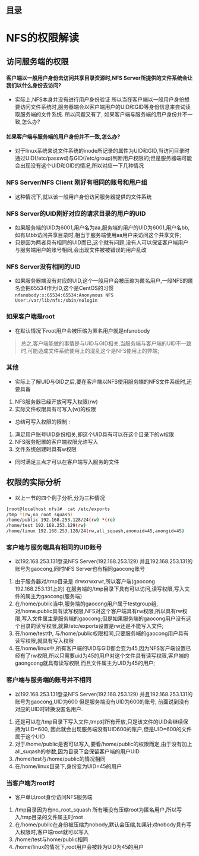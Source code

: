 ## [目录](https://github.com/Letitmiss/FS-learning/blob/master/README.md)

# NFS的权限解读

## 访问服务端的权限

#### 客户端以一般用户身份去访问共享目录资源时,NFS Server所提供的文件系统会让我们以什么身份去访问? 

* 实际上,NFS本身并没有进行用户身份验证 所以当在客户端以一般用户身份想要访问文件系统时,服务器端会以客户端用户的UID和GID等身份信息来尝试读取服务端的文件系统. 所以问题又有了, 如果客户端与服务端的用户身份并不一致,怎么办? 


####  如果客户端与服务端的用户身份并不一致,怎么办?

* 对于linux系统来说文件系统的inode所记录的属性为UID和GID,当访问目录时通过UID(/etc/passwd)与GID(/etc/group)判断用户权限的;但是服务器端可能会出现没有这个UID和GID的情况,所以对应一下几种情况

### NFS Server/NFS Client 刚好有相同的账号和用户组
* 这种情况下,就以该一般用户身份访问服务器提供的文件系统
### NFS Server的UID刚好对应的请求目录的用户的UID
* 如果服务端的UID为6001,用户名为aa,服务端的用户的UID为6001,用户名bb,如有以bb访问共享目录时,相当于服务端使用aa用户来访问这个共享文件;
* 只是因为两者具有相同的UID而已,这个就有问题,没有人可以保证客户端用户与服务端用户的账号相同,会出现文件被被错误的用户乱改

### NFS Server没有相同的UID
* 如果服务器端没有对应的UID,这个一般用户会被压缩为匿名用户,一般NFS的匿名会把65534作为ID,这个是CentOS的习惯
`nfsnobody:x:65534:65534:Anonymous NFS User:/var/lib/nfs:/sbin/nologin`

### 如果客户端是root
* 在默认情况下root用户会被压缩为匿名用户就是nfsnobody


> 总之,客户端能做的事情是与UID与GID相关,当服务端与客户端的UID不一致时,可能造成文件系统使用上的混乱这个是NFS使用上的弊端;


### 其他 
* 实际上了解UID与GID之后,要在客户端以NFS使用服务端的NFS文件系统时,还要具备
1. NFS服务器已经开放可写入权限(rw)
2. 实际文件权限具有可写入(w)的权限

* 总结可写入权限的限制 :
1. 满足用户账号UID身份相关,即这个UID具有可以在这个目录下的w权限
2. NFS服务配置的客户端权限允许写入
3. 文件系统创建时具有w权限   
* 同时满足三点才可以在客户端写入服务的文件

## 权限的实际分析

* 以上一节的四个例子分析,分为三种情况
```bash
[root@localhost nfs]#  cat /etc/exports 
/tmp *(rw,no_root_squash) 
/home/public 192.168.253.128/24(rw) *(ro)
/home/test 192.168.253.129(rw)
/home/linux 192.168.253.128/24(rw,all_squash,anonuid=45,anongid=45)
````

### 客户端与服务端具有相同的UID账号
* 以192.168.253.131登录NFS Server(192.168.253.129) 并且192.168.253.131的账号为gaocong,同时NFS Server也有相同gaocong账号

1. 由于服务器对/tmp目录是 drwxrwxrwt,所以客户端(gaocong 192.168.253.131上的) 在服务端的/tmp目录下具有可以访问,读写权限,写入文件的属主为gaocong(服务端)
2. 在/home/public当中,服务端的gaocong用户属于testgroup组,对/home.public具有读写权限,NFS对这个客户端具有rw权限,所以具有rw权限,写入文件属主是服务端的gaocong;但是如果服务端的gaocong用户没有这个目录的读写权限,就算/etc/exports设置是rw还是不能写入文件;
3. 在/home/test中, 与/home/public权限相同,只要服务端的gaocong用户具有读写权限,就具有写入权限
4. 在/home/linux中,所有客户端的UID与GID都会变为45,因为NFS客户端设置已经有了rw权限,所以只需要uid为45的用户对这个文件具有读写权限,客户端的gaongcong就具有读写权限,而且文件属主为UID为45的用户;


### 客户端与服务端的账号并不相同 

* 以192.168.253.131登录NFS Server(192.168.253.129) 并且192.168.253.131的账号为gaocong,UID为600 但是服务端没有UID为600的账号,
前面说到没有对应的UID时转换没匿名用户.
1. 还是可以在/tmp目录下写入文件,tmp对所有开放,只是该文件的UID会继续保持为UID=600, 因此就会出现服务端没有UID600的账户,但是UID=600的文件属于这个UID
2. 对于/home/public是否可以写入,要看/home/public的权限而定,由于没有加上all_suqash的参数,因为目录下会保留客户端的用户UID
3. /home/test与/home/public的情况相同
4. 在/home/linux目录下,身份变为UID=45的用户


### 当客户端为root时
* 客户单以root身份访问NFS服务端

1. /tmp目录因为有no_root_squash 所有哦没有压缩root为匿名用户,所以写入/tmp目录的文件属主时root
2. 在/home/public在身份被压缩为nobody,默认会压缩,如果针对nobody具有写入权限时,客户端root就可以写入
3. /home/test与home/public相同
4. /home/linux的情况下,root用户会被转为UID为45的用户







